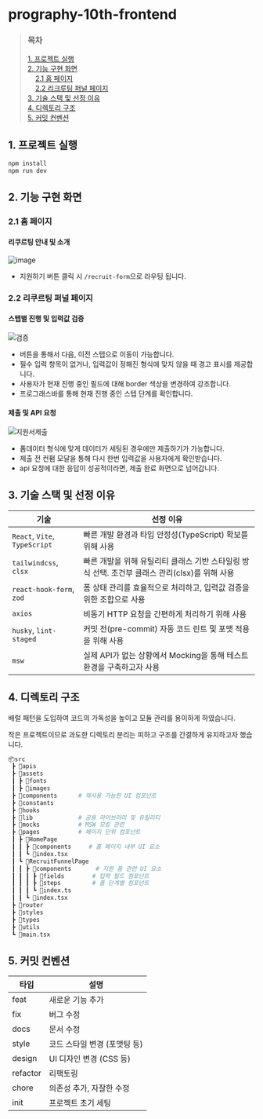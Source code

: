 # prography-10th-frontend

> ### 목차
>
> [1. 프로젝트 실행](#1-프로젝트-실행) <br>[2. 기능 구현 화면](#2-기능-구현-화면) <br> &nbsp;&nbsp;&nbsp;&nbsp;[2.1 홈 페이지](#21-홈-페이지) <br>&nbsp;&nbsp;&nbsp;&nbsp;[2.2 리크루팅 퍼널 페이지](#22-리쿠르팅-퍼널-페이지) <br>[3. 기술 스택 및 선정 이유](#3-기술-스택-및-선정-이유) <br>[4. 디렉토리 구조](#4-디렉토리-구조) <br>[5. 커밋 컨벤션](#5-커밋-컨벤션)

## 1. 프로젝트 실행

```bash
npm install
npm run dev
```

## 2. 기능 구현 화면

### 2.1 홈 페이지

#### 리쿠르팅 안내 및 소개

![image](https://github.com/user-attachments/assets/cdcc50bd-5d1c-4f37-ac20-38a515bad96b)

- 지원하기 버튼 클릭 시 `/recruit-form`으로 라우팅 됩니다.

### 2.2 리쿠르팅 퍼널 페이지

#### 스텝별 진행 및 입력값 검증

![검증](https://github.com/user-attachments/assets/b96456c6-91b4-4448-a5aa-06de24a3bb0a)

- 버튼을 통해서 다음, 이전 스텝으로 이동이 가능합니다.
- 필수 입력 항목이 없거나, 입력값이 정해진 형식에 맞지 않을 때 경고 표시를 제공합니다.
- 사용자가 현재 진행 중인 필드에 대해 border 색상을 변경하여 강조합니다.
- 프로그래스바를 통해 현재 진행 중인 스텝 단계를 확인합니다.

#### 제출 및 API 요청

![지원서제출](https://github.com/user-attachments/assets/970d0c80-0703-47c7-b92f-5a68e01e9f9f)

- 폼데이터 형식에 맞게 데이터가 세팅된 경우에만 제출하기가 가능합니다.
- 제출 전 컨펌 모달을 통해 다시 한번 입력값을 사용자에게 확인받습니다.
- api 요청에 대한 응답이 성공적이라면, 제출 완료 화면으로 넘어갑니다.

## 3. 기술 스택 및 선정 이유

| 기술                          | 선정 이유                                                                                      |
| ----------------------------- | ---------------------------------------------------------------------------------------------- |
| `React`, `Vite`, `TypeScript` | 빠른 개발 환경과 타입 안정성(TypeScript) 확보를 위해 사용                                      |
| `tailwindcss`, `clsx`         | 빠른 개발을 위해 유틸리티 클래스 기반 스타일링 방식 선택. 조건부 클래스 관리(clsx)를 위해 사용 |
| `react-hook-form`, `zod`      | 폼 상태 관리를 효율적으로 처리하고, 입력값 검증을 위한 조합으로 사용                           |
| `axios`                       | 비동기 HTTP 요청을 간편하게 처리하기 위해 사용                                                 |
| `husky`, `lint-staged`        | 커밋 전(pre-commit) 자동 코드 린트 및 포맷 적용을 위해 사용                                    |
| `msw`                         | 실제 API가 없는 상황에서 Mocking을 통해 테스트 환경을 구축하고자 사용                          |

## 4. 디렉토리 구조

배럴 패턴을 도입하여 코드의 가독성을 높이고 모듈 관리를 용이하게 하였습니다.

작은 프로젝트이므로 과도한 디렉토리 분리는 피하고 구조를 간결하게 유지하고자 했습니다.

```bash
📦src
 ┣ 📂apis
 ┣ 📂assets
 ┃ ┣ 📂fonts
 ┃ ┣ 📂images
 ┣ 📂components      # 재사용 가능한 UI 컴포넌트
 ┣ 📂constants
 ┣ 📂hooks
 ┣ 📂lib             # 공용 라이브러리 및 유틸리티
 ┣ 📂mocks           # MSW 모킹 관련
 ┣ 📂pages           # 페이지 단위 컴포넌트
 ┃ ┣ 📂HomePage
 ┃ ┃ ┣ 📂components     # 홈 페이지 내부 UI 요소
 ┃ ┃ ┗ 📜index.tsx
 ┃ ┗ 📂RecruitFunnelPage
 ┃ ┃ ┣ 📂components       # 지원 폼 관련 UI 요소
 ┃ ┃ ┃ ┣ 📂fields        # 입력 필드 컴포넌트
 ┃ ┃ ┃ ┣ 📂steps         # 폼 단계별 컴포넌트
 ┃ ┃ ┃ ┗ 📜index.ts
 ┃ ┃ ┗ 📜index.tsx
 ┣ 📂router
 ┣ 📂styles
 ┣ 📂types
 ┣ 📂utils
 ┗ 📜main.tsx

```

## 5. 커밋 컨벤션

| 타입     | 설명                         |
| -------- | ---------------------------- |
| feat     | 새로운 기능 추가             |
| fix      | 버그 수정                    |
| docs     | 문서 수정                    |
| style    | 코드 스타일 변경 (포맷팅 등) |
| design   | UI 디자인 변경 (CSS 등)      |
| refactor | 리팩토링                     |
| chore    | 의존성 추가, 자잘한 수정     |
| init     | 프로젝트 초기 세팅           |
